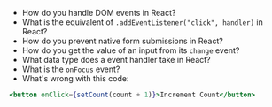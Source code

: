 * How do you handle DOM events in React?
* What is the equivalent of `.addEventListener("click", handler)` in React?
* How do you prevent native form submissions in React?
* How do you get the value of an input from its `change` event?
* What data type does a event handler take in React?
* What is the `onFocus` event?
* What's wrong with this code:

```jsx
<button onClick={setCount(count + 1)}>Increment Count</button>
```
